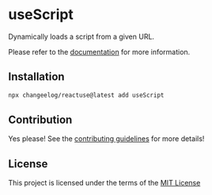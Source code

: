 # useScript

Dynamically loads a script from a given URL.

Please refer to the [documentation](#) for more information.

## Installation

```bash
npx changeelog/reactuse@latest add useScript
```

## Contribution

Yes please! See the [contributing guidelines](/CONTRIBUTING.md) for more details!

## License

This project is licensed under the terms of the [MIT License](/LICENSE)
